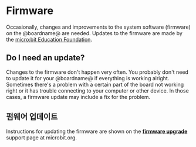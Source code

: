 # Firmware

Occasionally, changes and improvements to the system software (firmware) on the @boardname@ are needed. Updates to the firmware are made by the [micro:bit Education Foundation](http://microbit.org/about).

## Do I need an update?

Changes to the firmware don't happen very often. You probably don't need to update it for your @boardname@ if everything is working alright. Sometimes there's a problem with a certain part of the board not working right or it has trouble connecting to your computer or other device. In those cases, a firmware update may include a fix for the problem.

## 펌웨어 업데이트

Instructions for updating the firmware are shown on the **[firmware upgrade](https://support.microbit.org/support/solutions/articles/19000019131-how-to-upgrade-the-firmware-on-the-micro-bit)** support page at microbit.org.